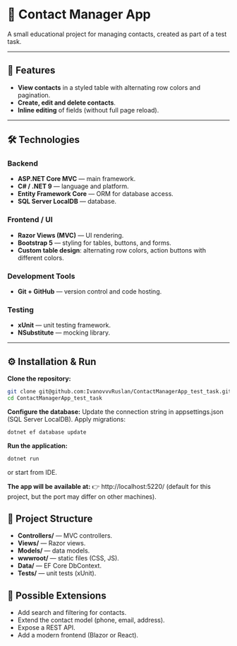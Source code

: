 # 📇 Contact Manager App

A small educational project for managing contacts, created as part of a test task.

---

## 🚀 Features

- **View contacts** in a styled table with alternating row colors and pagination.
- **Create, edit and delete contacts**.
- **Inline editing** of fields (without full page reload).
---

## 🛠️ Technologies

### Backend
- **ASP.NET Core MVC** — main framework.
- **C# / .NET 9** — language and platform.
- **Entity Framework Core** — ORM for database access.
- **SQL Server LocalDB** — database.

### Frontend / UI
- **Razor Views (MVC)** — UI rendering.
- **Bootstrap 5** — styling for tables, buttons, and forms.
- **Custom table design**: alternating row colors, action buttons with different colors.

### Development Tools
- **Git + GitHub** — version control and code hosting.

### Testing
- **xUnit** — unit testing framework.
- **NSubstitute** — mocking library.

---

## ⚙️ Installation & Run

**Clone the repository:**
```bash
git clone git@github.com:IvanovvvRuslan/ContactManagerApp_test_task.git
cd ContactManagerApp_test_task
```

****Configure the database:****
Update the connection string in appsettings.json (SQL Server LocalDB).
Apply migrations:
```bash
dotnet ef database update
```

****Run the application:****
```bash
dotnet run
```
or start from IDE.

****The app will be available at:****
👉 http://localhost:5220/ (default for this project, but the port may differ on other machines).

## 📂 Project Structure
- **Controllers/** — MVC controllers.
- **Views/** — Razor views.
- **Models/** — data models.
- **wwwroot/** — static files (CSS, JS).
- **Data/** — EF Core DbContext.
- **Tests/** — unit tests (xUnit).

## 🔧 Possible Extensions
- Add search and filtering for contacts.
- Extend the contact model (phone, email, address).
- Expose a REST API.
- Add a modern frontend (Blazor or React).
